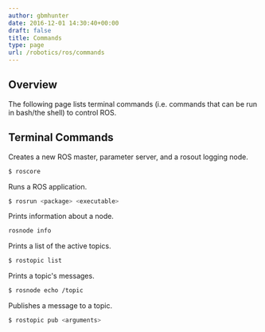```yaml
---
author: gbmhunter
date: 2016-12-01 14:30:40+00:00
draft: false
title: Commands
type: page
url: /robotics/ros/commands
---
```


## Overview

The following page lists terminal commands (i.e. commands that can be run in bash/the shell) to control ROS.

## Terminal Commands

Creates a new ROS master, parameter server, and a rosout logging node.

```sh    
$ roscore
```

Runs a ROS application.

```sh
$ rosrun <package> <executable> 
```

Prints information about a node.

```sh    
rosnode info
```

Prints a list of the active topics.

```sh    
$ rostopic list
```

Prints a topic's messages.

```sh    
$ rosnode echo /topic
```

Publishes a message to a topic.

```sh    
$ rostopic pub <arguments>
```